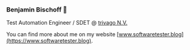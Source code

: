 ### Benjamin Bischoff 👋

Test Automation Engineer / SDET @ [trivago N.V.](https://company.trivago.com/)

You can find more about me on my website [www.softwaretester.blog](https://www.softwaretester.blog).
